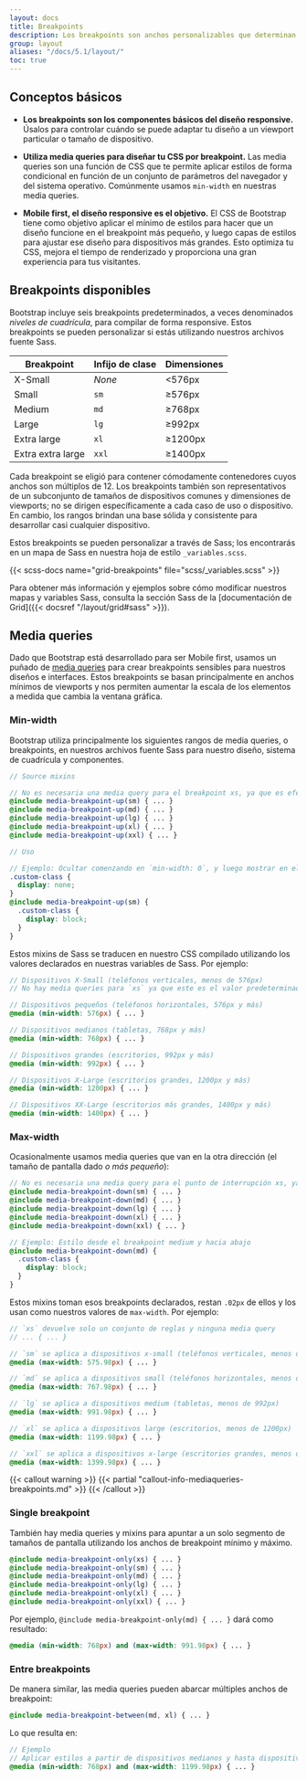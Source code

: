 ```yaml
---
layout: docs
title: Breakpoints
description: Los breakpoints son anchos personalizables que determinan cómo se comporta tu diseño responsive en los tamaños de dispositivo o viewport en Bootstrap.
group: layout
aliases: "/docs/5.1/layout/"
toc: true
---
```


## Conceptos básicos

- **Los breakpoints son los componentes básicos del diseño responsive.** Úsalos para controlar cuándo se puede adaptar tu diseño a un viewport particular o tamaño de dispositivo.

- **Utiliza media queries para diseñar tu CSS por breakpoint.** Las media queries son una función de CSS que te permite aplicar estilos de forma condicional en función de un conjunto de parámetros del navegador y del sistema operativo. Comúnmente usamos `min-width` en nuestras media queries.

- **Mobile first, el diseño responsive es el objetivo.** El CSS de Bootstrap tiene como objetivo aplicar el mínimo de estilos para hacer que un diseño funcione en el breakpoint más pequeño, y luego capas de estilos para ajustar ese diseño para dispositivos más grandes. Esto optimiza tu CSS, mejora el tiempo de renderizado y proporciona una gran experiencia para tus visitantes.

## Breakpoints disponibles

Bootstrap incluye seis breakpoints predeterminados, a veces denominados _niveles de cuadrícula_, para compilar de forma responsive. Estos breakpoints se pueden personalizar si estás utilizando nuestros archivos fuente Sass.

<table class="table">
  <thead>
    <tr>
      <th>Breakpoint</th>
      <th>Infijo de clase</th>
      <th>Dimensiones</th>
    </tr>
  </thead>
  <tbody>
    <tr>
      <td>X-Small</td>
      <td><em>None</em></td>
      <td>&lt;576px</td>
    </tr>
    <tr>
      <td>Small</td>
      <td><code>sm</code></td>
      <td>&ge;576px</td>
    </tr>
    <tr>
      <td>Medium</td>
      <td><code>md</code></td>
      <td>&ge;768px</td>
    </tr>
    <tr>
      <td>Large</td>
      <td><code>lg</code></td>
      <td>&ge;992px</td>
    </tr>
    <tr>
      <td>Extra large</td>
      <td><code>xl</code></td>
      <td>&ge;1200px</td>
    </tr>
    <tr>
      <td>Extra extra large</td>
      <td><code>xxl</code></td>
      <td>&ge;1400px</td>
    </tr>
  </tbody>
</table>

Cada breakpoint se eligió para contener cómodamente contenedores cuyos anchos son múltiplos de 12. Los breakpoints también son representativos de un subconjunto de tamaños de dispositivos comunes y dimensiones de viewports; no se dirigen específicamente a cada caso de uso o dispositivo. En cambio, los rangos brindan una base sólida y consistente para desarrollar casi cualquier dispositivo.

Estos breakpoints se pueden personalizar a través de Sass; los encontrarás en un mapa de Sass en nuestra hoja de estilo `_variables.scss`.

{{< scss-docs name="grid-breakpoints" file="scss/_variables.scss" >}}

Para obtener más información y ejemplos sobre cómo modificar nuestros mapas y variables Sass, consulta la sección Sass de la [documentación de Grid]({{< docsref "/layout/grid#sass" >}}).

## Media queries

Dado que Bootstrap está desarrollado para ser Mobile first, usamos un puñado de [media queries](https://developer.mozilla.org/en-US/docs/Web/CSS/Media_Queries/Using_media_queries) para crear breakpoints sensibles para nuestros diseños e interfaces. Estos breakpoints se basan principalmente en anchos mínimos de viewports y nos permiten aumentar la escala de los elementos a medida que cambia la ventana gráfica.

### Min-width

Bootstrap utiliza principalmente los siguientes rangos de media queries, o breakpoints, en nuestros archivos fuente Sass para nuestro diseño, sistema de cuadrícula y componentes.

```scss
// Source mixins

// No es necesaria una media query para el breakpoint xs, ya que es efectivamente `@media (min-width: 0) { ... }`
@include media-breakpoint-up(sm) { ... }
@include media-breakpoint-up(md) { ... }
@include media-breakpoint-up(lg) { ... }
@include media-breakpoint-up(xl) { ... }
@include media-breakpoint-up(xxl) { ... }

// Uso

// Ejemplo: Ocultar comenzando en `min-width: 0`, y luego mostrar en el breakpoint `sm`
.custom-class {
  display: none;
}
@include media-breakpoint-up(sm) {
  .custom-class {
    display: block;
  }
}
```

Estos mixins de Sass se traducen en nuestro CSS compilado utilizando los valores declarados en nuestras variables de Sass. Por ejemplo:

```scss
// Dispositivos X-Small (teléfonos verticales, menos de 576px)
// No hay media queries para `xs` ya que este es el valor predeterminado en Bootstrap

// Dispositivos pequeños (teléfonos horizontales, 576px y más)
@media (min-width: 576px) { ... }

// Dispositivos medianos (tabletas, 768px y más)
@media (min-width: 768px) { ... }

// Dispositivos grandes (escritorios, 992px y más)
@media (min-width: 992px) { ... }

// Dispositivos X-Large (escritorios grandes, 1200px y más)
@media (min-width: 1200px) { ... }

// Dispositivos XX-Large (escritorios más grandes, 1400px y más)
@media (min-width: 1400px) { ... }
```

### Max-width

Ocasionalmente usamos media queries que van en la otra dirección (el tamaño de pantalla dado *o más pequeño*):

```scss
// No es necesaria una media query para el punto de interrupción xs, ya que es efectivamente `@media (max-width: 0) { ... }`
@include media-breakpoint-down(sm) { ... }
@include media-breakpoint-down(md) { ... }
@include media-breakpoint-down(lg) { ... }
@include media-breakpoint-down(xl) { ... }
@include media-breakpoint-down(xxl) { ... }

// Ejemplo: Estilo desde el breakpoint medium y hacia abajo
@include media-breakpoint-down(md) {
  .custom-class {
    display: block;
  }
}
```

Estos mixins toman esos breakpoints declarados, restan `.02px` de ellos y los usan como nuestros valores de `max-width`. Por ejemplo:

```scss
// `xs` devuelve solo un conjunto de reglas y ninguna media query
// ... { ... }

// `sm` se aplica a dispositivos x-small (teléfonos verticales, menos de 576px)
@media (max-width: 575.98px) { ... }

// `md` se aplica a dispositivos small (teléfonos horizontales, menos de 768px)
@media (max-width: 767.98px) { ... }

// `lg` se aplica a dispositivos medium (tabletas, menos de 992px)
@media (max-width: 991.98px) { ... }

// `xl` se aplica a dispositivos large (escritorios, menos de 1200px)
@media (max-width: 1199.98px) { ... }

// `xxl` se aplica a dispositivos x-large (escritorios grandes, menos de 1400px)
@media (max-width: 1399.98px) { ... }
```

{{< callout warning >}}
{{< partial "callout-info-mediaqueries-breakpoints.md" >}}
{{< /callout >}}

### Single breakpoint

También hay media queries y mixins para apuntar a un solo segmento de tamaños de pantalla utilizando los anchos de breakpoint mínimo y máximo.

```scss
@include media-breakpoint-only(xs) { ... }
@include media-breakpoint-only(sm) { ... }
@include media-breakpoint-only(md) { ... }
@include media-breakpoint-only(lg) { ... }
@include media-breakpoint-only(xl) { ... }
@include media-breakpoint-only(xxl) { ... }
```

Por ejemplo, `@include media-breakpoint-only(md) { ... }` dará como resultado:

```scss
@media (min-width: 768px) and (max-width: 991.98px) { ... }
```

### Entre breakpoints

De manera similar, las media queries pueden abarcar múltiples anchos de breakpoint:

```scss
@include media-breakpoint-between(md, xl) { ... }
```

Lo que resulta en:

```scss
// Ejemplo
// Aplicar estilos a partir de dispositivos medianos y hasta dispositivos extra grandes
@media (min-width: 768px) and (max-width: 1199.98px) { ... }
```
